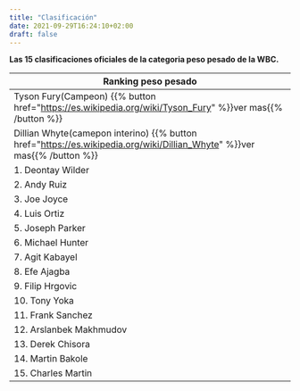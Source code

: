 ```yaml
---
title: "Clasificación"
date: 2021-09-29T16:24:10+02:00
draft: false
---
```

**Las 15 clasificaciones oficiales de la categoria peso pesado de la WBC.**

| Ranking peso pesado|
|--|
|Tyson Fury(Campeon)  {{% button href="https://es.wikipedia.org/wiki/Tyson_Fury" %}}ver mas{{% /button %}}
Dillian Whyte(camepon interino) {{% button href="https://es.wikipedia.org/wiki/Dillian_Whyte" %}}ver mas{{% /button %}}|
|1. Deontay Wilder|  
|2. Andy Ruiz|  
|3. Joe Joyce|  
|4. Luis Ortiz|  
|5. Joseph Parker|  
|6. Michael Hunter|  
|7. Agit Kabayel|  
|8. Efe Ajagba|  
|9. Filip Hrgovic|  
|10. Tony Yoka|  
|11. Frank Sanchez|  
|12. Arslanbek Makhmudov|  
|13. Derek Chisora|  
|14. Martin Bakole|  
|15. Charles Martin|

